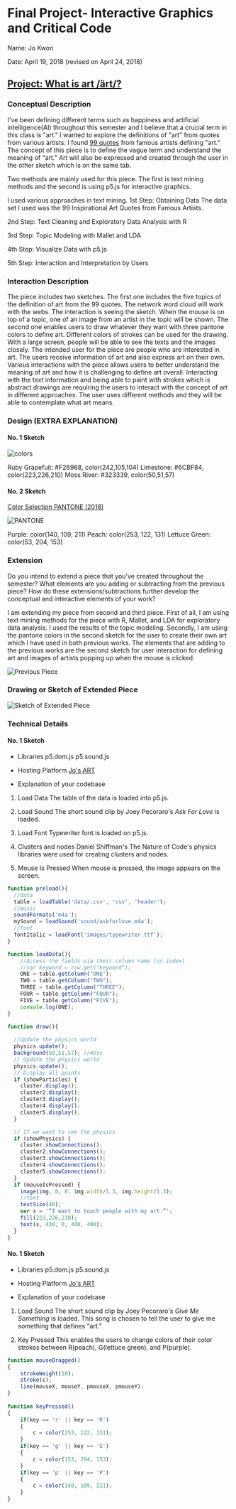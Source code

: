 # Final Project- Interactive Graphics and Critical Code

Name:  Jo Kwon 

Date: April 19, 2018 (revised on April 24, 2018)

## [Project: What is art /ärt/?](https://kwonjo.github.io/visualization_interactivegraphics/sketch6.html)


### Conceptual Description

I've been defining different terms such as happiness and artificial intelligence(AI) throughout this semester and I believe that a crucial term in this class is "art." I wanted to explore the definitions of "art" from quotes from various artists. I found [99 quotes]( http://www.artpromotivate.com/2012/09/famous-inspirational-art-quotes.html) from famous artists defining "art." The concept of this piece is to define the vague term and understand the meaning of "art." Art will also be expressed and created through the user in the other sketch which is on the same tab.

Two methods are mainly used for this piece. The first is text mining methods and the second is using p5.js for interactive graphics. 

I used various approaches in text mining. 
1st Step: Obtaining Data
The data set I used was the 99 Inspirational Art Quotes from Famous Artists. 

2nd Step: Text Cleaning and Exploratory Data Analysis with R

3rd Step: Topic Modeling with Mallet and LDA

4th Step: Visualize Data with p5.js

5th Step: Interaction and Interpretation by Users 



### Interaction Description

The piece includes two sketches. The first one includes the five topics of the definition of art from the 99 quotes. The network word cloud will work with the webs. The interaction is seeing the sketch. When the mouse is on top of a topic, one of an image from an artist in the topic will be shown. The second one enables users to draw whatever they want with three pantone colors to define art. Different colors of strokes can be used for the drawing. With a large screen, people will be able to see the texts and the images closely. 
The intended user for the piece are people who are interested in art. The users receive information of art and also express art on their own. Various interactions with the piece allows users to better understand the meaning of art and how it is challenging to define art overall. Interacting with the text information and being able to paint with strokes which is abstract drawings are requiring the users to interact with the concept of art in different approaches. The user uses different methods and they will be able to contemplate what art means.  

### Design (EXTRA EXPLANATION)

#### No. 1 Sketch

![colors](/images/fin_colors.jpg)

Ruby Grapefuit: #F26968, color(242,105,104)
Limestone: #6CBF84, color(223,226,210)
Moss River: #323339, color(50,51,57)

#### No. 2 Sketch

[Color Selection PANTONE (2018)](https://www.pantone.com/color-of-the-year-2018-tools-for-designers) 

![PANTONE](/images/color2018.png)

Purple: color(140, 109, 211)
Peach: color(253, 122, 131)
Lettuce Green: color(53, 204, 153)

### Extension 

Do you intend to extend a piece that you've created throughout the semester? What elements are you adding or subtracting from the previous piece? How do these extensions/subtractions further develop the conceptual and interactive elements of your work?

I am extending my piece from second and third piece. First of all, I am using text mining methods for the piece with R, Mallet, and LDA for exploratory data analysis. I used the results of the topic modeling. Secondly, I am using the pantone colors in the second sketch for the user to create their own art which I have used in both previous works. The elements that are adding to the previous works are the second sketch for user interaction for defining art and images of artists popping up when the mouse is clicked. 

![Previous Piece](/images/project3.png)

### Drawing or Sketch of Extended Piece

![Sketch of Extended Piece](/images/finalproject_storyboard.jpg)

### Technical Details

#### No. 1 Sketch

* Libraries
p5.dom.js
p5.sound.js

* Hosting Platform
[Jo's ART](https://kwonjo.github.io/visualization_interactivegraphics/sketch6.html)

* Explanation of your codebase  

1. Load Data
The table of the data is loaded into p5.js. 

2. Load Sound
The short sound clip by Joey Pecoraro's *Ask For Love* is loaded. 

3. Load Font
Typewriter font is loaded on p5.js. 

4. Clusters and nodes
Daniel Shiffman's The Nature of Code's physics libraries were used for creating clusters and nodes. 

5. Mouse Is Pressed 
When mouse is pressed, the image appears on the screen. 


```js
function preload(){
  //data
  table = loadTable('data/.csv', 'csv', 'header');
  //music
  soundFormats('m4a'); 
  mySound = loadSound('sound/askforlove.m4a');
  //font
  fontItalic = loadFont('images/typewriter.ttf');
}

function loadData(){
    //Access the fields via their column name (or index)
    //var keyword = row.get("keyword");
    ONE = table.getColumn("ONE");
    TWO = table.getColumn("TWO");
    THREE = table.getColumn("THREE");
    FOUR = table.getColumn("FOUR");
    FIVE = table.getColumn("FIVE");
    console.log(ONE);
}

function draw(){
  
  //Update the physics world
  physics.update();
  background(50,51,57); //moss
  // Update the physics world
  physics.update();
  // Display all points
  if (showParticles) {
    cluster.display();
    cluster2.display();
    cluster3.display();
    cluster4.display();
    cluster5.display();
  }

  // If we want to see the physics
  if (showPhysics) {
    cluster.showConnections();
    cluster2.showConnections();
    cluster3.showConnections();
    cluster4.showConnections();
    cluster5.showConnections();
  }
  if (mouseIsPressed) {
    image(img, 0, 0, img.width/1.3, img.height/1.3);
    //text
    textSize(40);
    var s = '“I want to touch people with my art.”';
    fill(223,226,210);
    text(s, 430, 0, 400, 400); 
  }
}

```

#### No. 1 Sketch

* Libraries
p5.dom.js
p5.sound.js

* Hosting Platform
[Jo's ART](https://kwonjo.github.io/visualization_interactivegraphics/sketch6.html)

* Explanation of your codebase  

1. Load Sound
The short sound clip by Joey Pecoraro's *Give Me Something* is loaded. This song is chosen to tell the user to give me something that defines “art.”

2. Key Pressed
This enables the users to change colors of their color strokes between R(peach), G(lettuce green), and P(purple).  

```js
function mouseDragged() 
{ 
	strokeWeight(10);
	stroke(c);
	line(mouseX, mouseY, pmouseX, pmouseY);
}
 
function keyPressed()
{
	if(key == 'r' || key == 'R')
	{
		c = color(253, 122, 131);
    }
    if(key == 'g' || key == 'G')
	{
		c = color(153, 204, 153);
    }
    if(key == 'p' || key == 'P')
	{
		c = color(140, 109, 211);
	}
}
```

